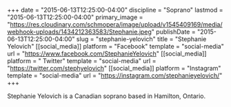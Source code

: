 +++
date = "2015-06-13T12:25:00-04:00"
discipline = "Soprano"
lastmod = "2015-06-13T12:25:00-04:00"
primary_image = "https://res.cloudinary.com/schmopera/image/upload/v1545409169/media/webhook-uploads/1434212363583/Stephanie.jpeg"
publishDate = "2015-06-13T12:25:00-04:00"
slug = "stephanie-yelovich"
title = "Stephanie Yelovich"
[[social_media]]
platform = "Facebook"
template = "social-media"
url = "https://www.facebook.com/StephanieYelovich"
[[social_media]]
platform = " Twitter"
template = "social-media"
url = "https://twitter.com/stephyelovich"
[[social_media]]
platform = "Instagram"
template = "social-media"
url = "https://instagram.com/stephanieyelovich/"
+++

Stephanie Yelovich is a Canadian soprano based in Hamilton, Ontario. 
